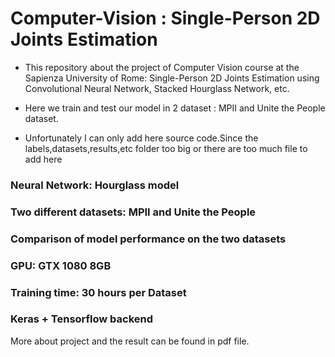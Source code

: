 # Computer-Vision : Single-Person 2D Joints Estimation
- This repository about the project of Computer Vision course at the Sapienza University of Rome: Single-Person 2D Joints Estimation using Convolutional Neural Network, Stacked Hourglass Network, etc.

- Here we train and test our model in 2 dataset : MPII and Unite the People dataset.
- Unfortunately I can only add here source code.Since the labels,datasets,results,etc folder too big or there are too much file to add here



### Neural Network: Hourglass model
### Two different datasets: MPII and Unite the People
### Comparison of model performance on the two datasets
### GPU: GTX 1080 8GB
### Training time: 30 hours per Dataset
### Keras + Tensorflow backend


More about project and the result can be found in pdf file.
